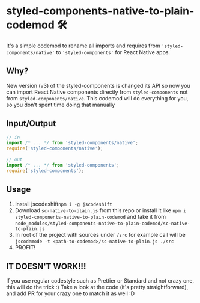 # styled-components-native-to-plain-codemod 🛠

It's a simple codemod to rename all imports and requires from `'styled-components/native'` to `'styled-components'` for
React Native apps.

## Why?
New version (v3) of the styled-components is changed its API so now you can import React Native components directly from 
`styled-components` not from `styled-components/native`. This codemod will do everything for you, 
so you don't spent time doing that manually

## Input/Output
```javascript
// in
import /* ... */ from 'styled-components/native';
require('styled-components/native');

// out
import /* ... */ from 'styled-components';
require('styled-components');
```

## Usage
1. Install jscodeshift`npm i -g jscodeshift`
2. Download `sc-native-to-plain.js` from this repo or install it like 
`npm i styled-components-native-to-plain-codemod` and take it from `node_modules/styled-components-native-to-plain-codemod/sc-native-to-plain.js`
3. In root of the project with sources under `/src` for example call will be
`jscodemode -t <path-to-codemod>/sc-native-to-plain.js ./src`
4. PROFIT!

## IT DOESN'T WORK!!!
If you use regular codestyle such as Prettier or Standard and not crazy one, this will do the trick :)
Take a look at the code (it's pretty straightforward), and add PR for your crazy one to match it as well :D
